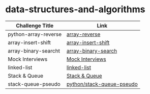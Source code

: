 # data-structures-and-algorithms

|  Challenge Title |  Link |
|------------------|-------|
| python-array-reverse|[array-reverse](pyhon/array-reverse/README.md)|
| array-insert-shift|[array-insert-shift](pyhon/array-insert-shift/README.md)|
| array-binary-searcht|[array-binary-search](pyhon/array-binary-search/README.md)|
| Mock Interviews|[Mock Interviews](pyhon/Mock-Interviews/README.md)|
| linked-list|[linked-list](python/linked-list/README.md)|
| Stack & Queue|[Stack & Queue](python/Queue/README.md)|
| stack-queue-pseudo|[python/stack-queue-pseudo](python/stack-queue-pseudo/README.md)|
